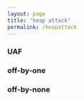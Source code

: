 ```yaml
---
layout: page
title: "heap attack"
permalink: /heapattack
---
```

###  UAF
### off-by-one
### off-by-none